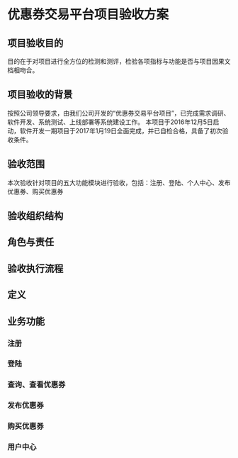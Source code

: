 # 优惠券交易平台项目验收方案

## 项目验收目的

目的在于对项目进行全方位的检测和测评，检验各项指标与功能是否与项目因果文档相吻合。

## 项目验收的背景

按照公司领导要求，由我们公司开发的“优惠券交易平台项目”，已完成需求调研、软件开发、系统测试、上线部署等系统建设工作。
本项目于2016年12月5日启动，软件开发一期项目于2017年1月19日全面完成，并已自检合格，具备了初次验收条件。

## 验收范围

本次验收针对项目的五大功能模块进行验收，包括：注册、登陆、个人中心、发布优惠券、购买优惠券

## 验收组织结构

## 角色与责任

## 验收执行流程

## 






## 定义



## 业务功能

###  注册

### 登陆

### 查询、查看优惠券

### 发布优惠券

### 购买优惠券

### 用户中心





